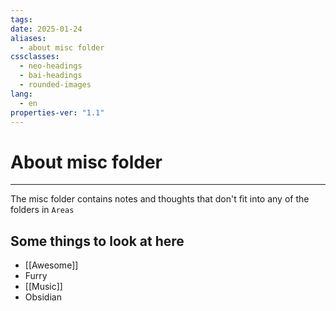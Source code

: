```yaml
---
tags: 
date: 2025-01-24
aliases:
  - about misc folder
cssclasses:
  - neo-headings
  - bai-headings
  - rounded-images
lang:
  - en
properties-ver: "1.1"
---
```

# About misc folder

***
The misc folder contains notes and thoughts that don't fit into any of the folders in `Areas`

## Some things to look at here
- [[Awesome]]
- Furry
- [[Music]]
- Obsidian